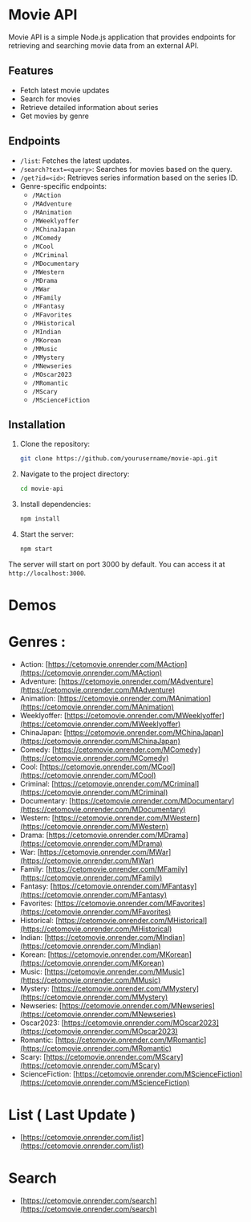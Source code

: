 # Movie API

Movie API is a simple Node.js application that provides endpoints for retrieving and searching movie data from an external API.

## Features
- Fetch latest movie updates
- Search for movies
- Retrieve detailed information about series
- Get movies by genre

## Endpoints

- `/list`: Fetches the latest updates.
- `/search?text=<query>`: Searches for movies based on the query.
- `/get?id=<id>`: Retrieves series information based on the series ID.
- Genre-specific endpoints:
  - `/MAction`
  - `/MAdventure`
  - `/MAnimation`
  - `/MWeeklyoffer`
  - `/MChinaJapan`
  - `/MComedy`
  - `/MCool`
  - `/MCriminal`
  - `/MDocumentary`
  - `/MWestern`
  - `/MDrama`
  - `/MWar`
  - `/MFamily`
  - `/MFantasy`
  - `/MFavorites`
  - `/MHistorical`
  - `/MIndian`
  - `/MKorean`
  - `/MMusic`
  - `/MMystery`
  - `/MNewseries`
  - `/MOscar2023`
  - `/MRomantic`
  - `/MScary`
  - `/MScienceFiction`

## Installation

1. Clone the repository:
    ```sh
    git clone https://github.com/yourusername/movie-api.git
    ```

2. Navigate to the project directory:
    ```sh
    cd movie-api
    ```

3. Install dependencies:
    ```sh
    npm install
    ```

4. Start the server:
    ```sh
    npm start
    ```

The server will start on port 3000 by default. You can access it at `http://localhost:3000`.

# Demos

# Genres :

- Action: [https://cetomovie.onrender.com/MAction](https://cetomovie.onrender.com/MAction)
- Adventure: [https://cetomovie.onrender.com/MAdventure](https://cetomovie.onrender.com/MAdventure)
- Animation: [https://cetomovie.onrender.com/MAnimation](https://cetomovie.onrender.com/MAnimation)
- Weeklyoffer: [https://cetomovie.onrender.com/MWeeklyoffer](https://cetomovie.onrender.com/MWeeklyoffer)
- ChinaJapan: [https://cetomovie.onrender.com/MChinaJapan](https://cetomovie.onrender.com/MChinaJapan)
- Comedy: [https://cetomovie.onrender.com/MComedy](https://cetomovie.onrender.com/MComedy)
- Cool: [https://cetomovie.onrender.com/MCool](https://cetomovie.onrender.com/MCool)
- Criminal: [https://cetomovie.onrender.com/MCriminal](https://cetomovie.onrender.com/MCriminal)
- Documentary: [https://cetomovie.onrender.com/MDocumentary](https://cetomovie.onrender.com/MDocumentary)
- Western: [https://cetomovie.onrender.com/MWestern](https://cetomovie.onrender.com/MWestern)
- Drama: [https://cetomovie.onrender.com/MDrama](https://cetomovie.onrender.com/MDrama)
- War: [https://cetomovie.onrender.com/MWar](https://cetomovie.onrender.com/MWar)
- Family: [https://cetomovie.onrender.com/MFamily](https://cetomovie.onrender.com/MFamily)
- Fantasy: [https://cetomovie.onrender.com/MFantasy](https://cetomovie.onrender.com/MFantasy)
- Favorites: [https://cetomovie.onrender.com/MFavorites](https://cetomovie.onrender.com/MFavorites)
- Historical: [https://cetomovie.onrender.com/MHistorical](https://cetomovie.onrender.com/MHistorical)
- Indian: [https://cetomovie.onrender.com/MIndian](https://cetomovie.onrender.com/MIndian)
- Korean: [https://cetomovie.onrender.com/MKorean](https://cetomovie.onrender.com/MKorean)
- Music: [https://cetomovie.onrender.com/MMusic](https://cetomovie.onrender.com/MMusic)
- Mystery: [https://cetomovie.onrender.com/MMystery](https://cetomovie.onrender.com/MMystery)
- Newseries: [https://cetomovie.onrender.com/MNewseries](https://cetomovie.onrender.com/MNewseries)
- Oscar2023: [https://cetomovie.onrender.com/MOscar2023](https://cetomovie.onrender.com/MOscar2023)
- Romantic: [https://cetomovie.onrender.com/MRomantic](https://cetomovie.onrender.com/MRomantic)
- Scary: [https://cetomovie.onrender.com/MScary](https://cetomovie.onrender.com/MScary)
- ScienceFiction: [https://cetomovie.onrender.com/MScienceFiction](https://cetomovie.onrender.com/MScienceFiction)

# List ( Last Update )
- [https://cetomovie.onrender.com/list](https://cetomovie.onrender.com/list)

# Search
- [https://cetomovie.onrender.com/search](https://cetomovie.onrender.com/search)
